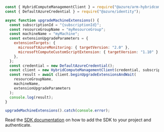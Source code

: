```javascript
const { HybridComputeManagementClient } = require("@azure/arm-hybridcompute");
const { DefaultAzureCredential } = require("@azure/identity");

async function upgradeMachineExtensions() {
  const subscriptionId = "{subscriptionId}";
  const resourceGroupName = "myResourceGroup";
  const machineName = "myMachine";
  const extensionUpgradeParameters = {
    extensionTargets: {
      microsoftAzureMonitoring: { targetVersion: "2.0" },
      microsoftComputeCustomScriptExtension: { targetVersion: "1.10" },
    },
  };
  const credential = new DefaultAzureCredential();
  const client = new HybridComputeManagementClient(credential, subscriptionId);
  const result = await client.beginUpgradeExtensionsAndWait(
    resourceGroupName,
    machineName,
    extensionUpgradeParameters
  );
  console.log(result);
}

upgradeMachineExtensions().catch(console.error);
```

Read the [SDK documentation](https://github.com/Azure/azure-sdk-for-js/blob/%40azure%2Farm-hybridcompute_3.1.0-beta.1/sdk/hybridcompute/arm-hybridcompute/README.md) on how to add the SDK to your project and authenticate.

